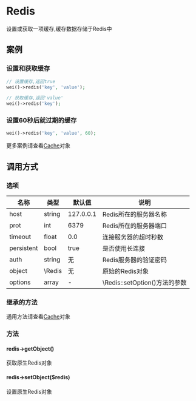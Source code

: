 Redis
=====

设置或获取一项缓存,缓存数据存储于Redis中

案例
----

### 设置和获取缓存
```php
// 设置缓存,返回true
wei()->redis('key', 'value');

// 获取缓存,返回'value'
wei()->redis('key');
```

### 设置60秒后就过期的缓存
```php
wei()->redis('key', 'value', 60);
```

更多案例请查看[Cache](cache.md)对象

调用方式
--------

### 选项

名称       | 类型         | 默认值         | 说明
-----------|--------------|----------------|------
host       | string       | 127.0.0.1      | Redis所在的服务器名称
prot       | int          | 6379           | Redis所在的服务器端口
timeout    | float        | 0.0            | 连接服务器的超时秒数
persistent | bool         | true           | 是否使用长连接
auth 	   | string 	  | 无 			   | Redis服务器的验证密码
object     | \Redis       | 无             | 原始的Redis对象
options    | array 		  | -              | \Redis::setOption()方法的参数

### 继承的方法

通用方法请查看[Cache](cache.md#通用方法)对象

### 方法

#### redis->getObject()
获取原生Redis对象

#### redis->setObject($redis)
设置原生Redis对象
